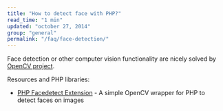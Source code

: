 ```yaml
---
title: "How to detect face with PHP?"
read_time: "1 min"
updated: "october 27, 2014"
group: "general"
permalink: "/faq/face-detection/"
---
```


Face detection or other computer vision functionality are nicely solved by [OpenCV project](http://opencv.org/).

Resources and PHP libraries:

* [PHP Facedetect Extension](http://www.xarg.org/project/php-facedetect/) - A simple OpenCV wrapper for PHP to detect faces on images

